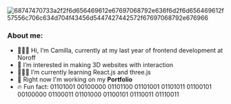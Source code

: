 ![68747470733a2f2f6d656469612e67697068792e636f6d2f6d656469612f57556c706c634d704f43456d5447427442572f67697068792e676966](https://user-images.githubusercontent.com/69843303/148216441-f6d2ca93-34ba-4082-a4ef-4c299a802c81.gif)

<h3>About me:</h3>

- 👩🏼‍💻 Hi, I’m Camilla, currently at my last year of frontend development at Noroff
- 👀 I’m interested in making 3D websites with interaction
- 👩🏼‍🎓 I’m currently learning React.js and three.js
- 🎨 Right now I'm working on my <b>Portfolio</b>
- 🔥 Fun fact: 01101001 00100000 01101100 01101001 01101011 01100101 00100000 01100011 01101000 01100101 01110011 01110011

<!---
Camillaatek/Camillaatek is a ✨ special ✨ repository because its `README.md` (this file) appears on your GitHub profile.
You can click the Preview link to take a look at your changes.
--->
